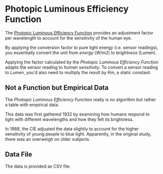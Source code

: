 # Photopic Luminous Efficiency Function

The [Photopic Luminous Efficiency Function](https://donklipstein.com/photopic.html) provides an adjustment factor per wavelength to account for the sensitivity of the human eye.

By applying the conversion factor to pure light energy (i.e. sensor readings), you essentially convert the unit from *energy* (*W/m2*) to *brightness* (Lumen). 

Applying the factor calculated by the *Photopic Luminous Efficiency Function* adapts the sensor reading to *human sensitivity*. To convert a sensor reading to *Lumen*, you'd also need to multiply the result by *Km*, a static constant.

## Not a Function but Empirical Data

The *Photopic Luminous Efficiency Function* really is no algorithm but rather a table with empirical data. 

This data was first gathered 1932 by examining how humans respond to light with different wavelengths and how they felt its brightness.

In 1988, the CIE adjusted the data slightly to account for the higher sensitivity of young people to blue light. Apparently, in the original study, there was an overweigh on older subjects.

## Data File

The data is provided as CSV file.
